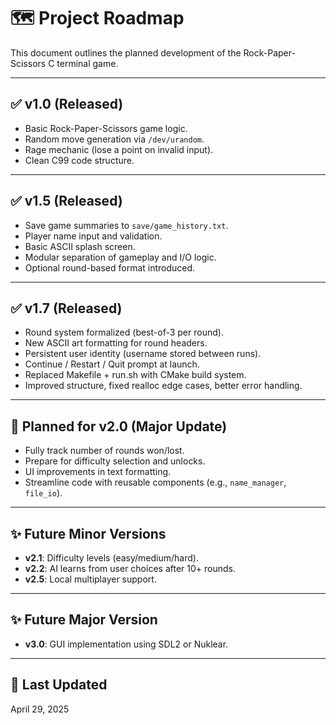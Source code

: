 # 🗺️ Project Roadmap

This document outlines the planned development of the Rock-Paper-Scissors C terminal game.

---

## ✅ v1.0 (Released)

- Basic Rock-Paper-Scissors game logic.
- Random move generation via `/dev/urandom`.
- Rage mechanic (lose a point on invalid input).
- Clean C99 code structure.

---

## ✅ v1.5 (Released)

- Save game summaries to `save/game_history.txt`.
- Player name input and validation.
- Basic ASCII splash screen.
- Modular separation of gameplay and I/O logic.
- Optional round-based format introduced.

---

## ✅ v1.7 (Released)

- Round system formalized (best-of-3 per round).
- New ASCII art formatting for round headers.
- Persistent user identity (username stored between runs).
- Continue / Restart / Quit prompt at launch.
- Replaced Makefile + run.sh with CMake build system.
- Improved structure, fixed realloc edge cases, better error handling.

---

## 🚀 Planned for v2.0 (Major Update)

- Fully track number of rounds won/lost.
- Prepare for difficulty selection and unlocks.
- UI improvements in text formatting.
- Streamline code with reusable components (e.g., `name_manager`, `file_io`).

---

## ✨ Future Minor Versions

- **v2.1**: Difficulty levels (easy/medium/hard).
- **v2.2**: AI learns from user choices after 10+ rounds.
- **v2.5**: Local multiplayer support.

---

## ✨ Future Major Version

- **v3.0**: GUI implementation using SDL2 or Nuklear.

---

## 📅 Last Updated

April 29, 2025
